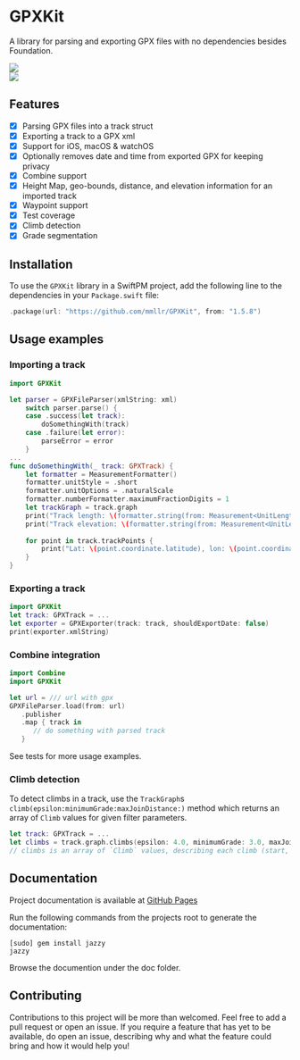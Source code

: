 # GPXKit

A library for parsing and exporting GPX files with no dependencies besides Foundation.

[![](https://img.shields.io/endpoint?url=https%3A%2F%2Fswiftpackageindex.com%2Fapi%2Fpackages%2Fmmllr%2FGPXKit%2Fbadge%3Ftype%3Dswift-versions)](https://swiftpackageindex.com/mmllr/GPXKit)  
[![](https://img.shields.io/endpoint?url=https%3A%2F%2Fswiftpackageindex.com%2Fapi%2Fpackages%2Fmmllr%2FGPXKit%2Fbadge%3Ftype%3Dplatforms)](https://swiftpackageindex.com/mmllr/GPXKit)  

## Features

- [x] Parsing GPX files into a track struct
- [x] Exporting a track to a GPX xml
- [x] Support for iOS, macOS & watchOS
- [x] Optionally removes date and time from exported GPX for keeping privacy
- [x] Combine support
- [x] Height Map, geo-bounds, distance, and elevation information for an imported track
- [x] Waypoint support
- [x] Test coverage
- [x] Climb detection
- [x] Grade segmentation

## Installation

To use the `GPXKit` library in a SwiftPM project, add the following line to the dependencies in your `Package.swift` file:

```swift
.package(url: "https://github.com/mmllr/GPXKit", from: "1.5.8")
```

## Usage examples

### Importing a track

```swift
import GPXKit

let parser = GPXFileParser(xmlString: xml)
    switch parser.parse() {
    case .success(let track):
        doSomethingWith(track)
    case .failure(let error):
        parseError = error
    }
...
func doSomethingWith(_ track: GPXTrack) {
    let formatter = MeasurementFormatter()
    formatter.unitStyle = .short
    formatter.unitOptions = .naturalScale
    formatter.numberFormatter.maximumFractionDigits = 1
    let trackGraph = track.graph
    print("Track length: \(formatter.string(from: Measurement<UnitLength>(value: trackGraph.distance, unit: .meters)))")
    print("Track elevation: \(formatter.string(from: Measurement<UnitLength>(value: trackGraph.elevationGain, unit: .meters)))")
    
    for point in track.trackPoints {
        print("Lat: \(point.coordinate.latitude), lon: \(point.coordinate.longitude)")
    }
}
```
### Exporting a track

```swift
import GPXKit
let track: GPXTrack = ...
let exporter = GPXExporter(track: track, shouldExportDate: false)
print(exporter.xmlString)
```

### Combine integration

```swift
import Combine
import GPXKit

let url = /// url with gpx
GPXFileParser.load(from: url)
   .publisher
   .map { track in
      // do something with parsed track 
   }
```
See tests for more usage examples.

### Climb detection

To detect climbs in a track, use the `TrackGraph`s `climb(epsilon:minimumGrade:maxJoinDistance:)` method which returns an array of `Climb` values for given filter parameters.

```swift
let track: GPXTrack = ...
let climbs = track.graph.climbs(epsilon: 4.0, minimumGrade: 3.0, maxJoinDistance: 0.0)
// climbs is an array of `Climb` values, describing each climb (start, end, elevation, grade, FIETS score and so on...).
```

## Documentation

Project documentation is available at [GitHub Pages](https://mmllr.github.io/GPXKit/)

Run the following commands from the projects root to generate the documentation:
```
[sudo] gem install jazzy
jazzy
```
Browse the documention under the doc folder.

## Contributing

Contributions to this project will be more than welcomed. Feel free to add a pull request or open an issue.
If you require a feature that has yet to be available, do open an issue, describing why and what the feature could bring and how it would help you!
